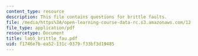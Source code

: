 ```yaml
---
content_type: resource
description: This file contains questions for brittle faults.
file: /media/https%3A/open-learning-course-data-rc.s3.amazonaws.com/12-113-structural-geology-fall-2005/f1746e7bea52131c0379f33bf3d19485_lab5_brittle_fau.pdf
file_type: application/pdf
resourcetype: Document
title: lab5_brittle_fau.pdf
uid: f1746e7b-ea52-131c-0379-f33bf3d19485
---
```

